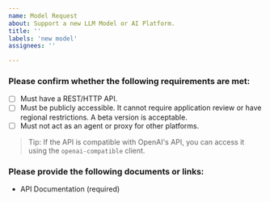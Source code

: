```yaml
---
name: Model Request
about: Support a new LLM Model or AI Platform.
title: ''
labels: 'new model'
assignees: ''

---
```


### Please confirm whether the following requirements are met:

- [ ] Must have a REST/HTTP API.
- [ ] Must be publicly accessible. It cannot require application review or have regional restrictions. A beta version is acceptable.
- [ ] Must not act as an agent or proxy for other platforms.

> Tip: If the API is compatible with OpenAI's API, you can access it using the `openai-compatible` client.

### Please provide the following documents or links:

- API Documentation (required)